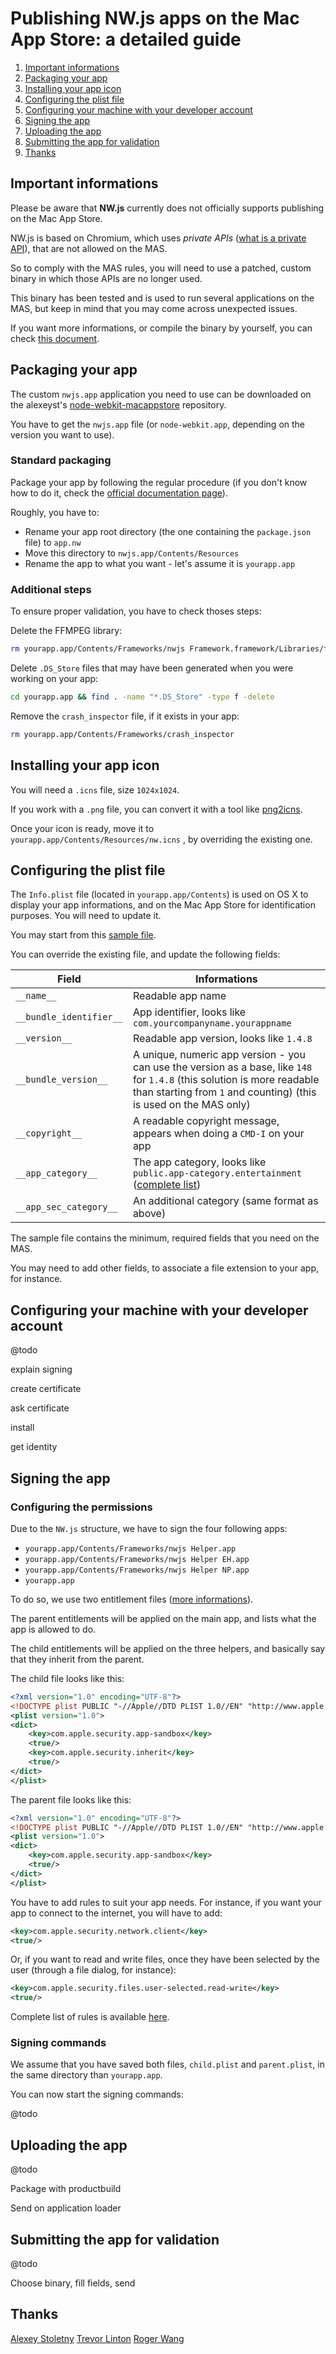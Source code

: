 # Publishing NW.js apps on the Mac App Store: a detailed guide

1. [Important informations](#important-informations)
1. [Packaging your app](#packaging-your-app)
2. [Installing your app icon](#installing-your-app-icon)
3. [Configuring the plist file](#configuring-the-plist-file)
3. [Configuring your machine with your developer account](#configuring-your-machine-with-your-developer-account)
4. [Signing the app](#signing-the-app)
5. [Uploading the app](#uploading-the-app)
6. [Submitting the app for validation](#submitting-the-app-for-validation)
7. [Thanks](#thanks)

## Important informations

Please be aware that **NW.js** currently does not officially supports publishing on the Mac App Store.

NW.js is based on Chromium, which uses *private APIs* ([what is a private API](http://stackoverflow.com/questions/3000681/what-are-private-apis)), that are not allowed on the MAS.

So to comply with the MAS rules, you will need to use a patched, custom binary in which those APIs are no longer used.

This binary has been tested and is used to run several applications on the MAS, but keep in mind that you may come across unexpected issues.

If you want more informations, or compile the binary by yourself, you can check [this document](COMPILING.md).

## Packaging your app

The custom `nwjs.app` application you need to use can be downloaded on the alexeyst's [node-webkit-macappstore](https://github.com/alexeyst/node-webkit-macappstore) repository.

You have to get the `nwjs.app` file (or `node-webkit.app`, depending on the version you want to use).

### Standard packaging

Package your app by following the regular procedure (if you don't know how to do it, check the [official documentation page](https://github.com/nwjs/nw.js/wiki/How-to-package-and-distribute-your-apps)).

Roughly, you have to:

* Rename your app root directory (the one containing the `package.json` file) to `app.nw`
* Move this directory to `nwjs.app/Contents/Resources`
* Rename the app to what you want - let's assume it is `yourapp.app`

### Additional steps

To ensure proper validation, you have to check thoses steps:

Delete the FFMPEG library:

```bash
rm yourapp.app/Contents/Frameworks/nwjs Framework.framework/Libraries/ffmpegsumo.so
```

Delete `.DS_Store` files that may have been generated when you were working on your app:

```bash
cd yourapp.app && find . -name "*.DS_Store" -type f -delete
```

Remove the `crash_inspector` file, if it exists in your app:

```bash
rm yourapp.app/Contents/Frameworks/crash_inspector
```

## Installing your app icon

You will need a `.icns` file, size `1024x1024`.

If you work with a `.png` file, you can convert it with a tool like [png2icns](https://github.com/daveish/png2icns).

Once your icon is ready, move it to `yourapp.app/Contents/Resources/nw.icns` , by overriding the existing one.

## Configuring the plist file

The `Info.plist` file (located in `yourapp.app/Contents`) is used on OS X to display your app informations, and on the Mac App Store for identification purposes. You will need to update it.

You may start from this [sample file](Info.plist).

You can override the existing file, and update the following fields:

| Field | Informations
| --- | --- |
| `__name__` | Readable app name |
| `__bundle_identifier__` | App identifier, looks like `com.yourcompanyname.yourappname` |
| `__version__` | Readable app version, looks like `1.4.8` |
| `__bundle_version__` | A unique, numeric app version - you can use the version as a base, like `148` for `1.4.8` (this solution is more readable than starting from `1` and counting) (this is used on the MAS only) |
| `__copyright__` | A readable copyright message, appears when doing a `CMD-I` on your app |
| `__app_category__` | The app category, looks like `public.app-category.entertainment` ([complete list](https://developer.apple.com/library/ios/documentation/General/Reference/InfoPlistKeyReference/Articles/LaunchServicesKeys.html)) |
| `__app_sec_category__` | An additional category (same format as above) |

The sample file contains the minimum, required fields that you need on the MAS.

You may need to add other fields, to associate a file extension to your app, for instance.

## Configuring your machine with your developer account

@todo

explain signing

create certificate

ask certificate

install

get identity

## Signing the app

### Configuring the permissions

Due to the `NW.js` structure, we have to sign the four following apps:

* `yourapp.app/Contents/Frameworks/nwjs Helper.app`
* `yourapp.app/Contents/Frameworks/nwjs Helper EH.app`
* `yourapp.app/Contents/Frameworks/nwjs Helper NP.app`
* `yourapp.app`

To do so, we use two entitlement files ([more informations](https://developer.apple.com/library/mac/documentation/Miscellaneous/Reference/EntitlementKeyReference/Chapters/AboutEntitlements.html)).

The parent entitlements will be applied on the main app, and lists what the app is allowed to do.

The child entitlements will be applied on the three helpers, and basically say that they inherit from the parent.

The child file looks like this:
```xml
<?xml version="1.0" encoding="UTF-8"?>
<!DOCTYPE plist PUBLIC "-//Apple//DTD PLIST 1.0//EN" "http://www.apple.com/DTDs/PropertyList-1.0.dtd">
<plist version="1.0">
<dict>
	<key>com.apple.security.app-sandbox</key>
	<true/>
	<key>com.apple.security.inherit</key>
	<true/>
</dict>
</plist>
```

The parent file looks like this:

```xml
<?xml version="1.0" encoding="UTF-8"?>
<!DOCTYPE plist PUBLIC "-//Apple//DTD PLIST 1.0//EN" "http://www.apple.com/DTDs/PropertyList-1.0.dtd">
<plist version="1.0">
<dict>
	<key>com.apple.security.app-sandbox</key>
	<true/>
</dict>
</plist>
```

You have to add rules to suit your app needs. For instance, if you want your app to connect to the internet, you will have to add:

```xml
<key>com.apple.security.network.client</key>
<true/>
```

Or, if you want to read and write files, once they have been selected by the user (through a file dialog, for instance):

```xml
<key>com.apple.security.files.user-selected.read-write</key>
<true/>
```

Complete list of rules is available [here](https://developer.apple.com/library/ios/documentation/Miscellaneous/Reference/EntitlementKeyReference/Chapters/EnablingAppSandbox.html).

### Signing commands

We assume that you have saved both files, `child.plist` and `parent.plist`, in the same directory than `yourapp.app`.

You can now start the signing commands:

@todo

## Uploading the app

@todo

Package with productbuild

Send on application loader

## Submitting the app for validation

@todo

Choose binary, fill fields, send

## Thanks

[Alexey Stoletny](https://github.com/alexeyst)
[Trevor Linton](https://github.com/trevorlinton)
[Roger Wang](https://github.com/rogerwang)
